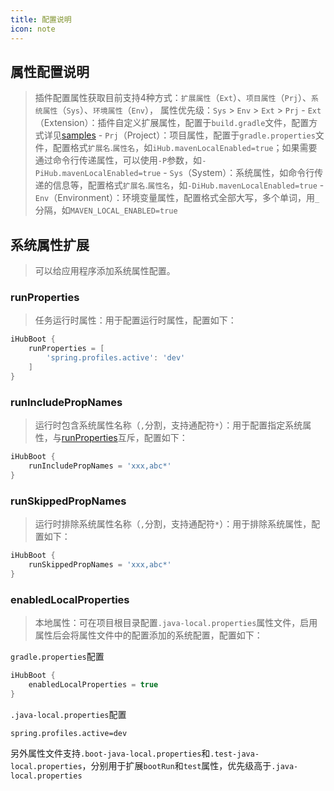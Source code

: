 ```yaml
---
title: 配置说明
icon: note
---
```


## 属性配置说明

> 插件配置属性获取目前支持4种方式：`扩展属性`（`Ext`）、`项目属性`（`Prj`）、`系统属性`（`Sys`）、`环境属性`（`Env`）， 属性优先级：`Sys` > `Env` > `Ext` > `Prj` - `Ext`（Extension）：插件自定义扩展属性，配置于`build.gradle`文件，配置方式详见[samples](https://github.com/ihub-pub/plugins/tree/main/samples) - `Prj`（Project）：项目属性，配置于`gradle.properties`文件，配置格式`扩展名`.`属性名`，如`iHub.mavenLocalEnabled=true`；如果需要通过命令行传递属性，可以使用`-P`参数，如`-PiHub.mavenLocalEnabled=true` - `Sys`（System）：系统属性，如命令行传递的信息等，配置格式`扩展名`.`属性名`，如`-DiHub.mavenLocalEnabled=true` - `Env`（Environment）：环境变量属性，配置格式全部大写，多个单词，用`_`分隔，如`MAVEN_LOCAL_ENABLED=true`

## 系统属性扩展

> 可以给应用程序添加系统属性配置。

### runProperties

> 任务运行时属性：用于配置运行时属性，配置如下：

```groovy
iHubBoot {
    runProperties = [
        'spring.profiles.active': 'dev'
    ]
}
```

### runIncludePropNames

> 运行时包含系统属性名称（`,`分割，支持通配符`*`）：用于配置指定系统属性，与[runProperties](explanation#runproperties)互斥，配置如下：

```groovy
iHubBoot {
    runIncludePropNames = 'xxx,abc*'
}
```

### runSkippedPropNames

> 运行时排除系统属性名称（`,`分割，支持通配符`*`）：用于排除系统属性，配置如下：

```groovy
iHubBoot {
    runSkippedPropNames = 'xxx,abc*'
}
```

### enabledLocalProperties

> 本地属性：可在项目根目录配置`.java-local.properties`属性文件，启用属性后会将属性文件中的配置添加的系统配置，配置如下：

`gradle.properties`配置

```groovy
iHubBoot {
    enabledLocalProperties = true
}
```

`.java-local.properties`配置

```properties
spring.profiles.active=dev
```

另外属性文件支持`.boot-java-local.properties`和`.test-java-local.properties`，分别用于扩展`bootRun`和`test`属性，优先级高于`.java-local.properties`
